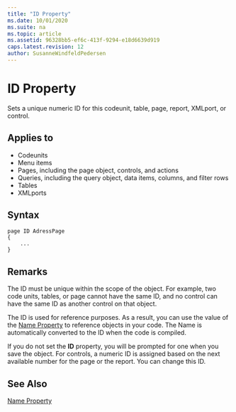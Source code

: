 ```yaml
---
title: "ID Property"
ms.date: 10/01/2020
ms.suite: na
ms.topic: article
ms.assetid: 96328bb5-ef6c-413f-9294-e18d6639d919
caps.latest.revision: 12
author: SusanneWindfeldPedersen
---
```


# ID Property

Sets a unique numeric ID for this codeunit, table, page, report, XMLport, or control.  
  
## Applies to  
  
- Codeunits  
- Menu items  
- Pages, including the page object, controls, and actions  
- Queries, including the query object, data items, columns, and filter rows  
- Tables  
- XMLports  

## Syntax

```AL
page ID AdressPage
{
    ...
}
```

## Remarks  

The ID must be unique within the scope of the object. For example, two code units, tables, or page cannot have the same ID, and no control can have the same ID as another control on that object.  
  
The ID is used for reference purposes. As a result, you can use the value of the [Name Property](devenv-name-property.md) to reference objects in your code. The Name is automatically converted to the ID when the code is compiled.  
  
If you do not set the **ID** property, you will be prompted for one when you save the object. For controls, a numeric ID is assigned based on the next available number for the page or the report. You can change this ID.  
  
## See Also

[Name Property](devenv-name-property.md)